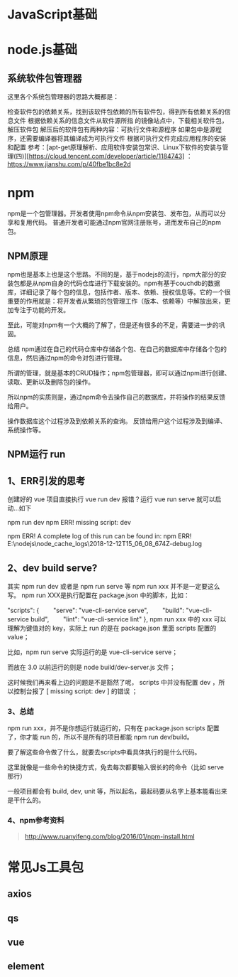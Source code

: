 # JavaScript基础
# node.js基础
## 系统软件包管理器
这里各个系统包管理器的思路大概都是：

检查软件包的依赖关系，找到该软件包依赖的所有软件包，得到所有依赖关系的信息文件
根据依赖关系的信息文件从软件源所指 的镜像站点中，下载相关软件包，解压软件包
解压后的软件包有两种内容：可执行文件和源程序
如果包中是源程序，还需要编译器将其编译成为可执行文件
根据可执行文件完成应用程序的安装和配置
参考：[apt-get原理解析、应用软件安装包常识、Linux下软件的安装与管理(四)][https://cloud.tencent.com/developer/article/1184743]
：https://www.jianshu.com/p/40fbe1bc8e2d

# npm
npm是一个包管理器。开发者使用npm命令从npm安装包、发布包，从而可以分享和复用代码。
普通开发者可能通过npm官网注册账号，进而发布自己的npm包。
## NPM原理
npm也是基本上也是这个思路。不同的是，基于nodejs的流行，npm大部分的安装包都是从npm自身的代码仓库进行下载安装的。npm有基于couchdb的数据库，详细记录了每个包的信息，包括作者、版本、依赖、授权信息等。它的一个很重要的作用就是：将开发者从繁琐的包管理工作（版本、依赖等）中解放出来，更加专注于功能的开发。

至此，可能对npm有一个大概的了解了，但是还有很多的不足，需要进一步的巩固。

总结
npm通过在自己的代码仓库中存储各个包、在自己的数据库中存储各个包的信息，然后通过npm的命令对包进行管理。

所谓的管理，就是基本的CRUD操作；npm包管理器，即可以通过npm进行创建、读取、更新以及删除包的操作。

所以npm的实质则是，通过npm命令去操作自己的数据库，并将操作的结果反馈给用户。

操作数据库这个过程涉及到依赖关系的查询。
反馈给用户这个过程涉及到编译、系统操作等。


## NPM运行 run
## 1、ERR引发的思考
创建好的 vue 项目直接执行 vue run dev 报错？运行 vue run serve 就可以启动...如下

npm run dev
npm ERR! missing script: dev

npm ERR! A complete log of this run can be found in:
npm ERR!     E:\nodejs\node_cache\_logs\2018-12-12T15_06_08_674Z-debug.log
## 2、dev build serve?
其实 npm run dev 或者是 npm run serve 等 npm run xxx 并不是一定要这么写。
npm run XXX是执行配置在 package.json 中的脚本，比如：

"scripts": {
　　"serve": "vue-cli-service serve",
　　"build": "vue-cli-service build",
　　"lint": "vue-cli-service lint"
},
npm run xxx 中的 xxx 可以理解为键值对的 key，实际上 run 的是在 package.json 里面 scripts 配置的 value；

比如，npm run serve 实际运行的是 vue-cli-service serve；

而放在 3.0 以前运行的则是 node build/dev-server.js 文件；

这时候我们再来看上边的问题是不是豁然了呢， scripts 中并没有配置 dev ，所以控制台报了 [ missing script: dev ] 的错误 ；

 

### 3、总结
npm run xxx，并不是你想运行就运行的，只有在 package.json scripts 配置了，你才能 run 的，所以不是所有的项目都能 npm run dev/build。

要了解这些命令做了什么，就要去scripts中看具体执行的是什么代码。

这里就像是一些命令的快捷方式，免去每次都要输入很长的的命令（比如 serve 那行）

一般项目都会有 build, dev, unit 等，所以起名，最起码要从名字上基本能看出来是干什么的。

### 4、npm参考资料
> http://www.ruanyifeng.com/blog/2016/01/npm-install.html


# 常见Js工具包
## axios
## qs
## vue
## element